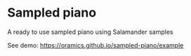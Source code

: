 # Sampled piano

A ready to use sampled piano using Salamander samples

See demo: https://oramics.github.io/sampled-piano/example

